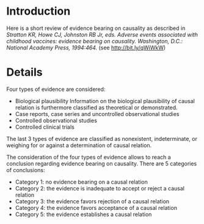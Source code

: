 # Introduction #
Here is a short review of evidence bearing on causality as described in _Stratton KR, Howe CJ, Johnston RB Jr, eds. Adverse events associated with childhood vaccines: evidence bearing on causality. Washington, D.C.: National Academy Press, 1994:464._ (see http://bit.ly/qWiWkW)


# Details #
Four types of evidence are considered:
  * Biological plausibility
Information on the biological plausibility of causal relation is furthermore classified as theoretical or demonstrated.
  * Case reports, case series and uncontrolled observational studies
  * Controlled observational studies
  * Controlled clinical trials

The last 3 types of evidence are classified as nonexistent, indeterminate, or weighing for or against a determination of causal relation.

The consideration of the four types of evidence allows to reach a conclusion regarding evidence bearing on causality.
There are 5 categories of conclusions:
  * Category 1: no evidence bearing on a causal relation
  * Category 2: the evidence is inadequate to accept or reject a causal relation
  * Category 3: the evidence favors rejection of a causal relation
  * Category 4: the evidence favors acceptance of a causal relation
  * Category 5: the evidence establishes a causal relation